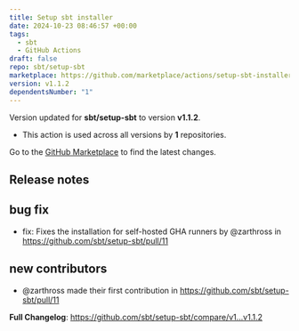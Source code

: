 ```yaml
---
title: Setup sbt installer
date: 2024-10-23 08:46:57 +00:00
tags:
  - sbt
  - GitHub Actions
draft: false
repo: sbt/setup-sbt
marketplace: https://github.com/marketplace/actions/setup-sbt-installer
version: v1.1.2
dependentsNumber: "1"
---
```



Version updated for **sbt/setup-sbt** to version **v1.1.2**.
- This action is used across all versions by **1** repositories.

Go to the [GitHub Marketplace](https://github.com/marketplace/actions/setup-sbt-installer) to find the latest changes.

## Release notes

## bug fix
* fix: Fixes the installation for self-hosted GHA runners by @zarthross in https://github.com/sbt/setup-sbt/pull/11

## new contributors
* @zarthross made their first contribution in https://github.com/sbt/setup-sbt/pull/11

**Full Changelog**: https://github.com/sbt/setup-sbt/compare/v1...v1.1.2

